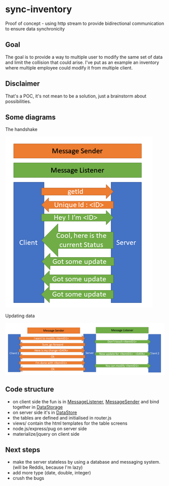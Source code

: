 # sync-inventory
Proof of concept - using http stream to provide bidirectional communication to ensure data synchronicity

## Goal

The goal is to provide a way to multiple user to modify the same set of data and limit the collision that could arise. I've put as an example an inventory where multiple employee could modify it from multiple client.

## Disclaimer

That's a POC, it's not mean to be a solution, just a brainstorm about possibilities.

## Some diagrams

The handshake

![handshake](img/handshake.png)

Updating data

![update](img/update.png)

## Code structure

- on client side the fun is in [MessageListener](public/MessageListener.js), [MessageSender](public/MessageSender.js) and bind together in [DataStorage](public/DataStorage.js)
- on server side it's in [DataStore](server/DataStore.js)
- the tables are defined and initialised in router.js
- views/ contain the html templates for the table screens
- node.js/express/pug on server side
- materialize/jquery on client side

## Next steps

- make the server stateless by using a database and messaging system. (will be Reddis, because I'm lazy)
- add more type (date, double, integer)
- crush the bugs
